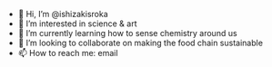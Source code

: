 - 👋 Hi, I’m @ishizakisroka
- 👀 I’m interested in science & art
- 🌱 I’m currently learning how to sense chemistry around us
- 💞️ I’m looking to collaborate on making the food chain sustainable
- 📫 How to reach me: email

<!---
ishizakisroka/ishizakisroka is a ✨ special ✨ repository because its `README.md` (this file) appears on your GitHub profile.
You can click the Preview link to take a look at your changes.
--->
